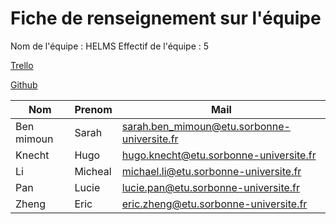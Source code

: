 # Fiche de renseignement sur l'équipe

Nom de l'équipe : HELMS
Effectif de l'équipe : 5

[Trello](https://trello.com/b/f5t3CRXe/lu2in013-projet-robot)

[Github](https://github.com/uciie/LU2IN013/)

| Nom         | Prenom  | Mail                                      |
| ----------- | ------- | ----------------------------------------- |
| Ben mimoun  | Sarah   | sarah.ben_mimoun@etu.sorbonne-universite.fr |
| Knecht      | Hugo    | hugo.knecht@etu.sorbonne-universite.fr     |
| Li          | Micheal | michael.li@etu.sorbonne-universite.fr      |
| Pan         | Lucie   | lucie.pan@etu.sorbonne-universite.fr       |
| Zheng       | Eric    | eric.zheng@etu.sorbonne-universite.fr      |
